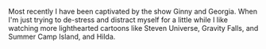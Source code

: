 Most recently I have been captivated by the show Ginny and Georgia. When I'm just trying to de-stress and distract myself for a little while I like watching more lighthearted cartoons like Steven Universe, Gravity Falls, and Summer Camp Island, and Hilda.
